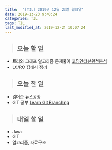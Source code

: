 ```yaml
---
title:  "[TIL] 2019년 12월 23일 월요일"
date: 2019-12-23 9:40:24
categories: TIL
tags: TIL
last_modified_at: 2019-12-24 10:07:24
---
```


>## 오늘 할 일   

- 트리와 그래프 알고리즘 문제풀이 [코딩인터뷰완전분석](http://www.kyobobook.co.kr/product/detailViewKor.laf?ejkGb=KOR&mallGb=KOR&barcode=9788966263080&orderClick=LAG&Kc=)
- LC/RC 집에서 정리


>## 오늘 한 일   

- 김어준 뉴스공장
- GIT 공부 [Learn Git Branching](https://learngitbranching.js.org/)


>## 내일 할 일  

- Java
- GIT
- 알고리즘, 자료구조
